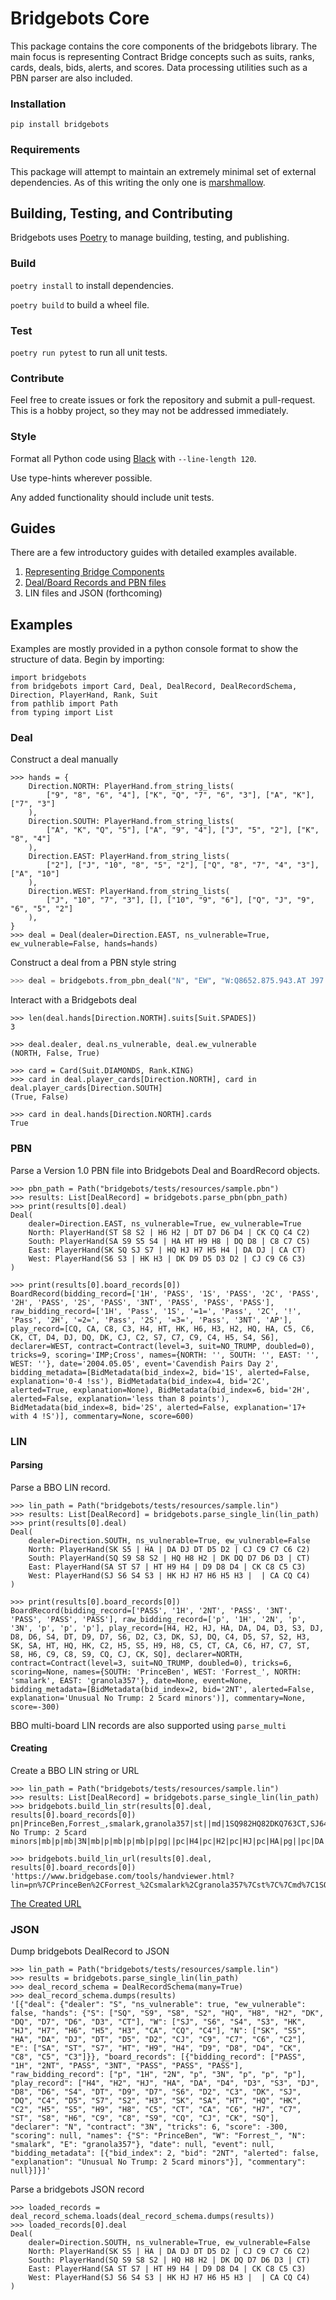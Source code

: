 # Bridgebots Core
This package contains the core components of the bridgebots library. The main focus is representing Contract Bridge concepts such as suits, ranks, cards, deals, bids, alerts, and scores. Data processing utilities such as a PBN parser are also included.

### Installation
`pip install bridgebots`

### Requirements
This package will attempt to maintain an extremely minimal set of external dependencies. As of this writing the only one is [marshmallow](https://github.com/marshmallow-code/marshmallow). 


## Building, Testing, and Contributing
Bridgebots uses [Poetry](https://python-poetry.org/) to manage building, testing, and publishing.

### Build
`poetry install` to install dependencies.

`poetry build` to build a wheel file.

### Test
`poetry run pytest` to run all unit tests.

### Contribute
Feel free to create issues or fork the repository and submit a pull-request. This is a hobby project, so they may not be addressed immediately.

### Style
Format all Python code using [Black](https://github.com/psf/black) with `--line-length 120`.

Use type-hints wherever possible.

Any added functionality should include unit tests.

## Guides
There are a few introductory guides with detailed examples available.
1. [Representing Bridge Components](https://forrestrice.com/posts/Announcing-Bridgebots/)
2. [Deal/Board Records and PBN files](https://forrestrice.com/posts/Introducing-Bridgebots-Part-2/)
3. LIN files and JSON (forthcoming)


## Examples
Examples are mostly provided in a python console format  to show the structure of data. Begin by importing:
```pycon
import bridgebots
from bridgebots import Card, Deal, DealRecord, DealRecordSchema, Direction, PlayerHand, Rank, Suit
from pathlib import Path 
from typing import List
```
### Deal
Construct a deal manually
```pycon
>>> hands = {
    Direction.NORTH: PlayerHand.from_string_lists(
        ["9", "8", "6", "4"], ["K", "Q", "7", "6", "3"], ["A", "K"], ["7", "3"]
    ),
    Direction.SOUTH: PlayerHand.from_string_lists(
        ["A", "K", "Q", "5"], ["A", "9", "4"], ["J", "5", "2"], ["K", "8", "4"]
    ),
    Direction.EAST: PlayerHand.from_string_lists(
        ["2"], ["J", "10", "8", "5", "2"], ["Q", "8", "7", "4", "3"], ["A", "10"]
    ),
    Direction.WEST: PlayerHand.from_string_lists(
        ["J", "10", "7", "3"], [], ["10", "9", "6"], ["Q", "J", "9", "6", "5", "2"]
    ),
}
>>> deal = Deal(dealer=Direction.EAST, ns_vulnerable=True, ew_vulnerable=False, hands=hands)
```

Construct a deal from a PBN style string
```python
>>> deal = bridgebots.from_pbn_deal("N", "EW", "W:Q8652.875.943.AT J97.AJ2.AKQ2.Q87 AK.QT943.87.9632 T43.K6.JT65.KJ54")
```

Interact with a Bridgebots deal
```pycon
>>> len(deal.hands[Direction.NORTH].suits[Suit.SPADES])
3

>>> deal.dealer, deal.ns_vulnerable, deal.ew_vulnerable
(NORTH, False, True)

>>> card = Card(Suit.DIAMONDS, Rank.KING)
>>> card in deal.player_cards[Direction.NORTH], card in deal.player_cards[Direction.SOUTH]
(True, False)

>>> card in deal.hands[Direction.NORTH].cards
True
```

### PBN
Parse a Version 1.0 PBN file into Bridgebots Deal and BoardRecord objects.
```pycon
>>> pbn_path = Path("bridgebots/tests/resources/sample.pbn")
>>> results: List[DealRecord] = bridgebots.parse_pbn(pbn_path)
>>> print(results[0].deal)
Deal(
	dealer=Direction.EAST, ns_vulnerable=True, ew_vulnerable=True
	North: PlayerHand(ST S8 S2 | H6 H2 | DT D7 D6 D4 | CK CQ C4 C2)
	South: PlayerHand(SA S9 S5 S4 | HA HT H9 H8 | DQ D8 | C8 C7 C5)
	East: PlayerHand(SK SQ SJ S7 | HQ HJ H7 H5 H4 | DA DJ | CA CT)
	West: PlayerHand(S6 S3 | HK H3 | DK D9 D5 D3 D2 | CJ C9 C6 C3)
)

>>> print(results[0].board_records[0])
BoardRecord(bidding_record=['1H', 'PASS', '1S', 'PASS', '2C', 'PASS', '2H', 'PASS', '2S', 'PASS', '3NT', 'PASS', 'PASS', 'PASS'], raw_bidding_record=['1H', 'Pass', '1S', '=1=', 'Pass', '2C', '!', 'Pass', '2H', '=2=', 'Pass', '2S', '=3=', 'Pass', '3NT', 'AP'], play_record=[CQ, CA, C8, C3, H4, HT, HK, H6, H3, H2, HQ, HA, C5, C6, CK, CT, D4, DJ, DQ, DK, CJ, C2, S7, C7, C9, C4, H5, S4, S6], declarer=WEST, contract=Contract(level=3, suit=NO_TRUMP, doubled=0), tricks=9, scoring='IMP;Cross', names={NORTH: '', SOUTH: '', EAST: '', WEST: ''}, date='2004.05.05', event='Cavendish Pairs Day 2', bidding_metadata=[BidMetadata(bid_index=2, bid='1S', alerted=False, explanation='0-4 !ss'), BidMetadata(bid_index=4, bid='2C', alerted=True, explanation=None), BidMetadata(bid_index=6, bid='2H', alerted=False, explanation='less than 8 points'), BidMetadata(bid_index=8, bid='2S', alerted=False, explanation='17+ with 4 !S')], commentary=None, score=600)
```
### LIN
#### Parsing
Parse a BBO LIN record.
```pycon
>>> lin_path = Path("bridgebots/tests/resources/sample.lin")
>>> results: List[DealRecord] = bridgebots.parse_single_lin(lin_path)
>>> print(results[0].deal)
Deal(
	dealer=Direction.SOUTH, ns_vulnerable=True, ew_vulnerable=False
	North: PlayerHand(SK S5 | HA | DA DJ DT D5 D2 | CJ C9 C7 C6 C2)
	South: PlayerHand(SQ S9 S8 S2 | HQ H8 H2 | DK DQ D7 D6 D3 | CT)
	East: PlayerHand(SA ST S7 | HT H9 H4 | D9 D8 D4 | CK C8 C5 C3)
	West: PlayerHand(SJ S6 S4 S3 | HK HJ H7 H6 H5 H3 |  | CA CQ C4)
)

>>> print(results[0].board_records[0])
BoardRecord(bidding_record=['PASS', '1H', '2NT', 'PASS', '3NT', 'PASS', 'PASS', 'PASS'], raw_bidding_record=['p', '1H', '2N', 'p', '3N', 'p', 'p', 'p'], play_record=[H4, H2, HJ, HA, DA, D4, D3, S3, DJ, D8, D6, S4, DT, D9, D7, S6, D2, C3, DK, SJ, DQ, C4, D5, S7, S2, H3, SK, SA, HT, HQ, HK, C2, H5, S5, H9, H8, C5, CT, CA, C6, H7, C7, ST, S8, H6, C9, C8, S9, CQ, CJ, CK, SQ], declarer=NORTH, contract=Contract(level=3, suit=NO_TRUMP, doubled=0), tricks=6, scoring=None, names={SOUTH: 'PrinceBen', WEST: 'Forrest_', NORTH: 'smalark', EAST: 'granola357'}, date=None, event=None, bidding_metadata=[BidMetadata(bid_index=2, bid='2NT', alerted=False, explanation='Unusual No Trump: 2 5card minors')], commentary=None, score=-300)
```
BBO multi-board LIN records are also supported using `parse_multi`
#### Creating
Create a BBO LIN string or URL
```pycon
>>> lin_path = Path("bridgebots/tests/resources/sample.lin")
>>> results: List[DealRecord] = bridgebots.parse_single_lin(lin_path)
>>> bridgebots.build_lin_str(results[0].deal, results[0].board_records[0])
pn|PrinceBen,Forrest_,smalark,granola357|st||md|1SQ982HQ82DKQ763CT,SJ643HKJ7653DCAQ4,SK5HADAJT52CJ9762,SAT7HT94D984CK853|sv|n|mb|p|mb|1H|mb|2N|an|Unusual No Trump: 2 5card minors|mb|p|mb|3N|mb|p|mb|p|mb|p|pg||pc|H4|pc|H2|pc|HJ|pc|HA|pg||pc|DA|pc|D4|pc|D3|pc|S3|pg||pc|DJ|pc|D8|pc|D6|pc|S4|pg||pc|DT|pc|D9|pc|D7|pc|S6|pg||pc|D2|pc|C3|pc|DK|pc|SJ|pg||pc|DQ|pc|C4|pc|D5|pc|S7|pg||pc|S2|pc|H3|pc|SK|pc|SA|pg||pc|HT|pc|HQ|pc|HK|pc|C2|pg||pc|H5|pc|S5|pc|H9|pc|H8|pg||pc|C5|pc|CT|pc|CA|pc|C6|pg||pc|H7|pc|C7|pc|ST|pc|S8|pg||pc|H6|pc|C9|pc|C8|pc|S9|pg||pc|CQ|pc|CJ|pc|CK|pc|SQ|pg||pg||

>>> bridgebots.build_lin_url(results[0].deal, results[0].board_records[0])
'https://www.bridgebase.com/tools/handviewer.html?lin=pn%7CPrinceBen%2CForrest_%2Csmalark%2Cgranola357%7Cst%7C%7Cmd%7C1SQ982HQ82DKQ763CT%2CSJ643HKJ7653DCAQ4%2CSK5HADAJT52CJ9762%2CSAT7HT94D984CK853%7Csv%7Cn%7Cmb%7Cp%7Cmb%7C1H%7Cmb%7C2N%7Can%7CUnusual+No+Trump%3A+2+5card+minors%7Cmb%7Cp%7Cmb%7C3N%7Cmb%7Cp%7Cmb%7Cp%7Cmb%7Cp%7Cpg%7C%7Cpc%7CH4%7Cpc%7CH2%7Cpc%7CHJ%7Cpc%7CHA%7Cpg%7C%7Cpc%7CDA%7Cpc%7CD4%7Cpc%7CD3%7Cpc%7CS3%7Cpg%7C%7Cpc%7CDJ%7Cpc%7CD8%7Cpc%7CD6%7Cpc%7CS4%7Cpg%7C%7Cpc%7CDT%7Cpc%7CD9%7Cpc%7CD7%7Cpc%7CS6%7Cpg%7C%7Cpc%7CD2%7Cpc%7CC3%7Cpc%7CDK%7Cpc%7CSJ%7Cpg%7C%7Cpc%7CDQ%7Cpc%7CC4%7Cpc%7CD5%7Cpc%7CS7%7Cpg%7C%7Cpc%7CS2%7Cpc%7CH3%7Cpc%7CSK%7Cpc%7CSA%7Cpg%7C%7Cpc%7CHT%7Cpc%7CHQ%7Cpc%7CHK%7Cpc%7CC2%7Cpg%7C%7Cpc%7CH5%7Cpc%7CS5%7Cpc%7CH9%7Cpc%7CH8%7Cpg%7C%7Cpc%7CC5%7Cpc%7CCT%7Cpc%7CCA%7Cpc%7CC6%7Cpg%7C%7Cpc%7CH7%7Cpc%7CC7%7Cpc%7CST%7Cpc%7CS8%7Cpg%7C%7Cpc%7CH6%7Cpc%7CC9%7Cpc%7CC8%7Cpc%7CS9%7Cpg%7C%7Cpc%7CCQ%7Cpc%7CCJ%7Cpc%7CCK%7Cpc%7CSQ%7Cpg%7C%7Cpg%7C%7C'
```
[The Created URL](https://www.bridgebase.com/tools/handviewer.html?lin=pn%7CPrinceBen%2CForrest_%2Csmalark%2Cgranola357%7Cst%7C%7Cmd%7C1SQ982HQ82DKQ763CT%2CSJ643HKJ7653DCAQ4%2CSK5HADAJT52CJ9762%2CSAT7HT94D984CK853%7Csv%7Cn%7Cmb%7Cp%7Cmb%7C1H%7Cmb%7C2N%7Can%7CUnusual+No+Trump%3A+2+5card+minors%7Cmb%7Cp%7Cmb%7C3N%7Cmb%7Cp%7Cmb%7Cp%7Cmb%7Cp%7Cpg%7C%7Cpc%7CH4%7Cpc%7CH2%7Cpc%7CHJ%7Cpc%7CHA%7Cpg%7C%7Cpc%7CDA%7Cpc%7CD4%7Cpc%7CD3%7Cpc%7CS3%7Cpg%7C%7Cpc%7CDJ%7Cpc%7CD8%7Cpc%7CD6%7Cpc%7CS4%7Cpg%7C%7Cpc%7CDT%7Cpc%7CD9%7Cpc%7CD7%7Cpc%7CS6%7Cpg%7C%7Cpc%7CD2%7Cpc%7CC3%7Cpc%7CDK%7Cpc%7CSJ%7Cpg%7C%7Cpc%7CDQ%7Cpc%7CC4%7Cpc%7CD5%7Cpc%7CS7%7Cpg%7C%7Cpc%7CS2%7Cpc%7CH3%7Cpc%7CSK%7Cpc%7CSA%7Cpg%7C%7Cpc%7CHT%7Cpc%7CHQ%7Cpc%7CHK%7Cpc%7CC2%7Cpg%7C%7Cpc%7CH5%7Cpc%7CS5%7Cpc%7CH9%7Cpc%7CH8%7Cpg%7C%7Cpc%7CC5%7Cpc%7CCT%7Cpc%7CCA%7Cpc%7CC6%7Cpg%7C%7Cpc%7CH7%7Cpc%7CC7%7Cpc%7CST%7Cpc%7CS8%7Cpg%7C%7Cpc%7CH6%7Cpc%7CC9%7Cpc%7CC8%7Cpc%7CS9%7Cpg%7C%7Cpc%7CCQ%7Cpc%7CCJ%7Cpc%7CCK%7Cpc%7CSQ%7Cpg%7C%7Cpg%7C%7C)

### JSON
Dump bridgebots DealRecord to JSON
```pycon
>>> lin_path = Path("bridgebots/tests/resources/sample.lin")
>>> results = bridgebots.parse_single_lin(lin_path)
>>> deal_record_schema = DealRecordSchema(many=True)
>>> deal_record_schema.dumps(results)
'[{"deal": {"dealer": "S", "ns_vulnerable": true, "ew_vulnerable": false, "hands": {"S": ["SQ", "S9", "S8", "S2", "HQ", "H8", "H2", "DK", "DQ", "D7", "D6", "D3", "CT"], "W": ["SJ", "S6", "S4", "S3", "HK", "HJ", "H7", "H6", "H5", "H3", "CA", "CQ", "C4"], "N": ["SK", "S5", "HA", "DA", "DJ", "DT", "D5", "D2", "CJ", "C9", "C7", "C6", "C2"], "E": ["SA", "ST", "S7", "HT", "H9", "H4", "D9", "D8", "D4", "CK", "C8", "C5", "C3"]}}, "board_records": [{"bidding_record": ["PASS", "1H", "2NT", "PASS", "3NT", "PASS", "PASS", "PASS"], "raw_bidding_record": ["p", "1H", "2N", "p", "3N", "p", "p", "p"], "play_record": ["H4", "H2", "HJ", "HA", "DA", "D4", "D3", "S3", "DJ", "D8", "D6", "S4", "DT", "D9", "D7", "S6", "D2", "C3", "DK", "SJ", "DQ", "C4", "D5", "S7", "S2", "H3", "SK", "SA", "HT", "HQ", "HK", "C2", "H5", "S5", "H9", "H8", "C5", "CT", "CA", "C6", "H7", "C7", "ST", "S8", "H6", "C9", "C8", "S9", "CQ", "CJ", "CK", "SQ"], "declarer": "N", "contract": "3N", "tricks": 6, "score": -300, "scoring": null, "names": {"S": "PrinceBen", "W": "Forrest_", "N": "smalark", "E": "granola357"}, "date": null, "event": null, "bidding_metadata": [{"bid_index": 2, "bid": "2NT", "alerted": false, "explanation": "Unusual No Trump: 2 5card minors"}], "commentary": null}]}]'
```

Parse a bridgebots JSON record
```pycon
>>> loaded_records = deal_record_schema.loads(deal_record_schema.dumps(results))
>>> loaded_records[0].deal
Deal(
	dealer=Direction.SOUTH, ns_vulnerable=True, ew_vulnerable=False
	North: PlayerHand(SK S5 | HA | DA DJ DT D5 D2 | CJ C9 C7 C6 C2)
	South: PlayerHand(SQ S9 S8 S2 | HQ H8 H2 | DK DQ D7 D6 D3 | CT)
	East: PlayerHand(SA ST S7 | HT H9 H4 | D9 D8 D4 | CK C8 C5 C3)
	West: PlayerHand(SJ S6 S4 S3 | HK HJ H7 H6 H5 H3 |  | CA CQ C4)
)
```
